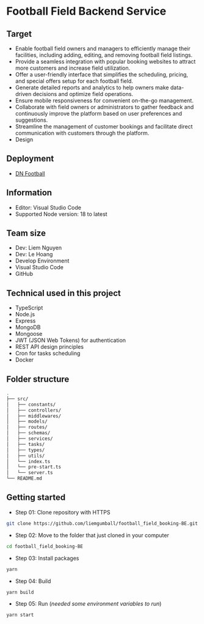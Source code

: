 # Football Field Backend Service

## Target

- Enable football field owners and managers to efficiently manage their facilities, including adding, editing, and removing football field listings.
- Provide a seamless integration with popular booking websites to attract more customers and increase field utilization.
- Offer a user-friendly interface that simplifies the scheduling, pricing, and special offers setup for each football field.
- Generate detailed reports and analytics to help owners make data-driven decisions and optimize field operations.
- Ensure mobile responsiveness for convenient on-the-go management.
- Collaborate with field owners or administrators to gather feedback and continuously improve the platform based on user preferences and suggestions.
- Streamline the management of customer bookings and facilitate direct communication with customers through the platform.
- Design

## Deployment

- [DN Football](https://football-field-booking-be.onrender.com/api/pings)

## Information

- Editor: Visual Studio Code
- Supported Node version: 18 to latest

## Team size

- Dev: Liem Nguyen
- Dev: Le Hoang
- Develop Environment
- Visual Studio Code
- GitHub

## Technical used in this project

- TypeScript
- Node.js
- Express
- MongoDB
- Mongoose
- JWT (JSON Web Tokens) for authentication
- REST API design principles
- Cron for tasks scheduling
- Docker

## Folder structure

```bash
.
├── src/
│   ├── constants/
│   ├── controllers/
│   ├── middlewares/
│   ├── models/
│   ├── routes/
│   ├── schemas/
│   ├── services/
│   ├── tasks/
│   ├── types/
│   ├── utils/
│   └── index.ts
│   └── pre-start.ts
│   └── server.ts
└── README.md
```

## Getting started

- Step 01: Clone repository with HTTPS

```bash
git clone https://github.com/liemgumball/football_field_booking-BE.git
```

- Step 02: Move to the folder that just cloned in your computer

```bash
cd football_field_booking-BE
```

- Step 03: Install packages

```bash
yarn
```

- Step 04: Build

```bash
yarn build
```

- Step 05: Run (_needed some environment variables to run_)

```bash
yarn start
```
